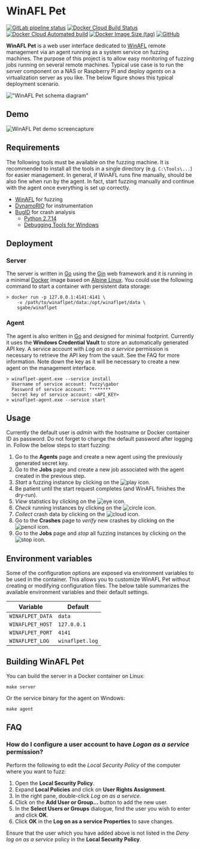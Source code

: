 # WinAFL Pet

[![GitLab pipeline status](https://img.shields.io/gitlab/pipeline/sgabe/winaflpet/main)](https://gitlab.com/sgabe/winaflpet/-/pipelines)
[![Docker Cloud Build Status](https://img.shields.io/docker/cloud/build/sgabe/winaflpet)](https://hub.docker.com/r/sgabe/winaflpet/builds)
[![Docker Cloud Automated build](https://img.shields.io/docker/cloud/automated/sgabe/winaflpet)](https://hub.docker.com/r/sgabe/winaflpet/builds)
[![Docker Image Size (tag)](https://img.shields.io/docker/image-size/sgabe/winaflpet/latest)](https://hub.docker.com/r/sgabe/winaflpet)
[![GitHub](https://img.shields.io/github/license/sgabe/winaflpet)](LICENSE)

**WinAFL Pet** is a web user interface dedicated to [WinAFL](https://github.com/googleprojectzero/winafl) remote management via an agent running as a system service on fuzzing machines. The purpose of this project is to allow easy monitoring of fuzzing jobs running on several remote machines. Typical use case is to run the *server* component on a NAS or Raspberry PI and deploy *agents* on a virtualization server as you like. The below figure shows this typical deployment scenario.

!["WinAFL Pet schema diagram"](server/public/static/png/schema.png "WinAFL Pet schema")

## Demo

![WinAFL Pet demo screencapture](server/public/static/gif/demo.gif "WinAFL Pet demo")

## Requirements

The following tools must be available on the fuzzing machine. It is recommended to install all the tools in a single directory (e.g. `C:\Tools\...`) for easier management. In general, if WinAFL runs fine manually, should be also fine when run by the agent. In fact, start fuzzing manually and continue with the agent once everything is set up correctly.

+ [WinAFL](https://github.com/googleprojectzero/winafl) for fuzzing
+ [DynamoRIO](https://github.com/googleprojectzero/winafl) for instrumentation
+ [BugID](https://github.com/SkyLined/BugId) for crash analysis
    - [Python 2.7.14](https://www.python.org/downloads/release/python-2714/)
    - [Debugging Tools for Windows](https://docs.microsoft.com/en-us/windows-hardware/drivers/debugger/)

## Deployment

### Server

The server is written in [Go](https://golang.org/) using the [Gin](https://github.com/gin-gonic/gin) web framework and it is running in a minimal [Docker](https://www.docker.com/) image based on [Alpine Linux](https://hub.docker.com/_/alpine). You could use the following command to start a container with persistent data storage:

    > docker run -p 127.0.0.1:4141:4141 \
        -v /path/to/winaflpet/data:/opt/winaflpet/data \
        sgabe/winaflpet

### Agent

The agent is also written in [Go](https://golang.org/) and designed for minimal footprint. Currently it uses the **Windows Credential Vault** to store an automatically generated API key. A service account with *Log on as a service* permission is necessary to retrieve the API key from the vault. See the FAQ for more information. Note down the key as it will be necessary to create a new agent on the management interface.

    > winaflpet-agent.exe --service install
      Username of service account: fuzzy\gabor
      Password of service account: ********
      Secret key of service account: <API_KEY>
    > winaflpet-agent.exe --service start

## Usage

Currently the default user is *admin* with the hostname or Docker container ID as password. Do not forget to change the default password after logging in. Follow the below steps to start fuzzing:

1. Go to the **Agents** page and create a new agent using the previously generated secret key.
2. Go to the **Jobs** page and create a new job associated with the agent created in the previous step.
3. *Start* a fuzzing instance by clicking on the ![play](https://icons.getbootstrap.com/icons/play-fill.svg) icon.
4. Be patient until the start request completes (and WinAFL finishes the dry-run).
5. *View* statistics by clicking on the ![eye](https://icons.getbootstrap.com/icons/eye-fill.svg) icon.
6. *Check* running instances by clicking on the ![circle](https://icons.getbootstrap.com/icons/check-circle-fill.svg) icon.
7. *Collect* crash data by clicking on the ![cloud](https://icons.getbootstrap.com/icons/cloud-arrow-down-fill.svg) icon.
8. Go to the **Crashes** page to *verify* new crashes by clicking on the ![pencil](https://icons.getbootstrap.com/icons/check-square-fill.svg) icon.
9. Go to the **Jobs** page and *stop* all fuzzing instances by clicking on the ![stop](https://icons.getbootstrap.com/icons/stop-fill.svg) icon.

## Environment variables

Some of the configuration options are exposed via environment variables to be used in the container. This allows you to customize WinAFL Pet without creating or modifying configuration files. The below table summarizes the available environment variables and their default settings.

| Variable                             | Default                               |
| -------------------------------------|---------------------------------------|
| `WINAFLPET_DATA`                     | `data`                                |
| `WINAFLPET_HOST`                     | `127.0.0.1`                           |
| `WINAFLPET_PORT`                     | `4141`                                |
| `WINAFLPET_LOG`                      | `winaflpet.log`                       |

## Building WinAFL Pet

You can build the server in a Docker container on Linux:

    make server

Or the service binary for the agent on Windows:

    make agent

## FAQ

### How do I configure a user account to have *Logon as a service* permission?
Perform the following to edit the *Local Security Policy* of the computer where you want to fuzz:

1. Open the **Local Security Policy**.
2. Expand **Local Policies** and click on **User Rights Assignment**.
3. In the right pane, double-click *Log on as a service*.
4. Click on the **Add User or Group...** button to add the new user.
5. In the **Select Users or Groups** dialogue, find the user you wish to enter and click **OK**.
6. Click **OK** in the **Log on as a service Properties** to save changes.

Ensure that the user which you have added above is not listed in the *Deny log on as a service* policy in the **Local Security Policy**.
